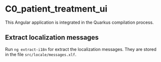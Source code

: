 # C0_patient_treatment_ui

This Angular application is integrated in the Quarkus compilation process.


## Extract localization messages

Run `ng extract-i18n` for extract the localization messages. They are stored
in the file `src/locale/messages.xlf`.
